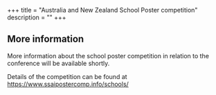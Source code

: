 +++
title = "Australia and New Zealand School Poster competition"
description = ""
+++



## More information

More information about the school poster competition in relation to the conference will be available shortly. 

Details of the competition can be found at https://www.ssaipostercomp.info/schools/